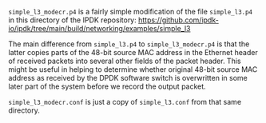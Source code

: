 `simple_l3_modecr.p4` is a fairly simple modification of the file
`simple_l3.p4` in this directory of the IPDK repository:
https://github.com/ipdk-io/ipdk/tree/main/build/networking/examples/simple_l3

The main difference from `simple_l3.p4` to `simple_l3_modecr.p4` is
that the latter copies parts of the 48-bit source MAC address in the
Ethernet header of received packets into several other fields of the
packet header.  This might be useful in helping to determine whether
original 48-bit source MAC address as received by the DPDK software
switch is overwritten in some later part of the system before we
record the output packet.

`simple_l3_modecr.conf` is just a copy of `simple_l3.conf` from that
same directory.
